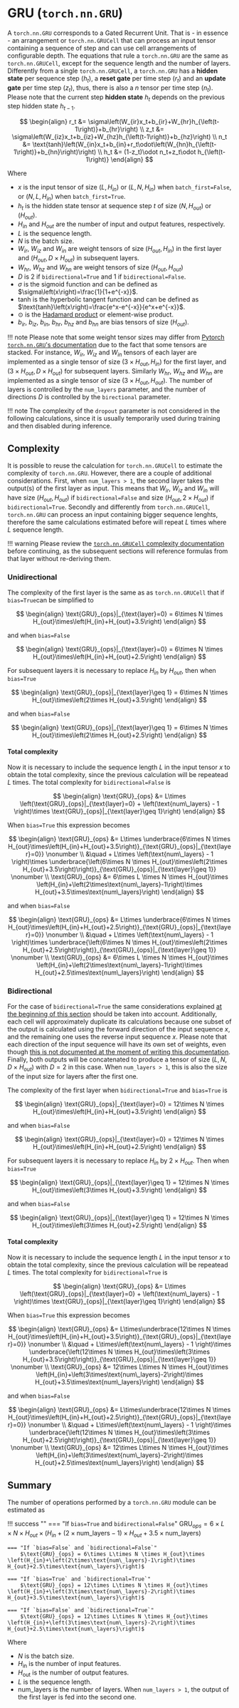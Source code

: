 # GRU (`torch.nn.GRU`)
A `torch.nn.GRU` corresponds to a Gated Recurrent Unit. That is - in essence - an arrangement or `torch.nn.GRUCell` that can process an input tensor containing a sequence of step and can use cell arrangements of configurable depth. The equations that rule a `torch.nn.GRU` are the same as `torch.nn.GRUCell`, except for the sequence length and the number of layers. Differently from a single `torch.nn.GRUCell`, a `torch.nn.GRU` has a **hidden state** per sequence step ($h_t$), a **reset gate** per time step ($r_t$) and an **update gate** per time step ($z_t$), thus, there is also a $n$ tensor per time step ($n_t$). Please note that the current step **hidden state** $h_t$ depends on the previous step hidden state $h_{t-1}$.

$$
\begin{align}
    r_t &= \sigma\left(W_{ir}x_t+b_{ir}+W_{hr}h_{\left(t-1\right)}+b_{hr}\right) \\
    z_t &= \sigma\left(W_{iz}x_t+b_{iz}+W_{hz}h_{\left(t-1\right)}+b_{hz}\right) \\
    n_t &= \text{tanh}\left(W_{in}x_t+b_{in}+r_t\odot\left(W_{hn}h_{\left(t-1\right)}+b_{hn}\right)\right) \\
    h_t &= (1-z_t)\odot n_t+z_t\odot h_{\left(t-1\right)}
\end{align}
$$

Where

* $x$ is the input tensor of size $\left(L, H_{in}\right)$ or $\left(L, N, H_{in}\right)$ when `batch_first=False`, or $\left(N, L, H_{in}\right)$ when `batch_first=True`.
* $h_t$ is the hidden state tensor at sequence step $t$ of size $\left(N, H_{out}\right)$ or $\left(H_{out}\right)$.
* $H_{in}$ and $H_{out}$ are the number of input and output features, respectively.
* $L$ is the sequence length.
* $N$ is the batch size.
* $W_{ir}$, $W_{iz}$ and $W_{in}$ are weight tensors of size $\left(H_{out}, H_{in}\right)$ in the first layer and $\left(H_{out}, D\times H_{out}\right)$ in subsequent layers.
* $W_{hr}$, $W_{hz}$ and $W_{hn}$ are weight tensors of size $\left(H_{out}, H_{out}\right)$ 
* $D$ is $2$ if `bidirectional=True` and $1$ if `bidirectional=False`.
* $\sigma$ is the sigmoid function and can be defined as $\sigma\left(x\right)=\frac{1}{1+e^{-x}}$.
* $\text{tanh}$ is the hyperbolic tangent function and can be defined as $\text{tanh}\left(x\right)=\frac{e^x-e^{-x}}{e^x+e^{-x}}$.
* $\odot$ is the <a href="https://en.wikipedia.org/wiki/Hadamard_product_(matrices)" target="_blank">Hadamard product</a> or element-wise product.
* $b_{ir}$, $b_{iz}$, $b_{in}$, $b_{hr}$, $b_{hz}$ and $b_{hn}$ are bias tensors of size $\left(H_{out}\right)$.

!!! note
    Please note that some weight tensor sizes may differ from <a href="https://pytorch.org/docs/stable/generated/torch.nn.GRU.html" target="_blank">Pytorch `torch.nn.GRU`'s documentation</a> due to the fact that some tensors are stacked. For instance, $W_{ir}$, $W_{iz}$ and $W_{in}$ tensors of each layer are implemented as a single tensor of size $\left(3\times H_{out}, H_{in}\right)$ for the first layer, and $\left(3\times H_{out}, D\times H_{out}\right)$ for subsequent layers. Similarly $W_{hr}$, $W_{hz}$ and $W_{hn}$ are implemented as a single tensor of size $\left(3\times H_{out}, H_{out}\right)$. The number of layers is controlled by the `num_layers` parameter, and the number of directions $D$ is controlled by the `birectional` parameter.

!!! note
    The complexity of the `dropout` parameter is not considered in the following calculations, since it is usually temporarily used during training and then disabled during inference.

## Complexity
It is possible to reuse the calculation for `torch.nn.GRUCell` to estimate the complexity of `torch.nn.GRU`. However, there are a couple of additional considerations. First, when `num_layers > 1`, the second layer takes the output(s) of the first layer as input. This means that $W_{ir}$, $W_{iz}$ and $W_{in}$ will have size $\left(H_{out}, H_{out}\right)$ if `bidirectional=False` and size $\left(H_{out}, 2\times H_{out}\right)$ if `bidirectional=True`. Secondly and differently from `torch.nn.GRUCell`, `torch.nn.GRU` can process an input containing bigger sequence lenghts, therefore the same calculations estimated before will repeat $L$ times where $L$ sequence length.

!!! warning
    Please review the [`torch.nn.GRUCell` complexity documentation](./grucell.md) before continuing, as the subsequent sections will reference formulas from that layer without re-deriving them.

### Unidirectional
The complexity of the first layer is the same as as `torch.nn.GRUCell` that if `bias=True`can be simplified to

$$
\begin{align}
    \text{GRU}_{ops}|_{\text{layer}=0} = 6\times N \times H_{out}\times\left(H_{in}+H_{out}+3.5\right)
\end{align}
$$

and when `bias=False`

$$
\begin{align}
    \text{GRU}_{ops}|_{\text{layer}=0} = 6\times N \times H_{out}\times\left(H_{in}+H_{out}+2.5\right)
\end{align}
$$

For subsequent layers it is necessary to replace $H_{in}$ by $H_{out}$, then when `bias=True`

$$
\begin{align}
    \text{GRU}_{ops}|_{\text{layer}\geq 1} = 6\times N \times H_{out}\times\left(2\times H_{out}+3.5\right)
\end{align}
$$

and when `bias=False`

$$
\begin{align}
    \text{GRU}_{ops}|_{\text{layer}\geq 1} = 6\times N \times H_{out}\times\left(2\times H_{out}+2.5\right)
\end{align}
$$


#### Total complexity
Now it is necessary to include the sequence length $L$ in the input tensor $x$ to obtain the total complexity, since the previous calculation will be repeatead $L$ times. The total complexity for `bidirectional=False` is

$$
\begin{align}
    \text{GRU}_{ops} &= L\times \left(\text{GRU}_{ops}|_{\text{layer}=0} + \left(\text{num\_layers} - 1 \right)\times \text{GRU}_{ops}|_{\text{layer}\geq 1}\right)
\end{align}
$$

When `bias=True` this expression becomes

$$
\begin{align}
    \text{GRU}_{ops} &= L\times \underbrace{6\times N \times H_{out}\times\left(H_{in}+H_{out}+3.5\right)}_{\text{GRU}_{ops}|_{\text{layer}=0}} \nonumber \\
    &\quad + L\times \left(\text{num\_layers} - 1 \right)\times \underbrace{\left(6\times N \times H_{out}\times\left(2\times H_{out}+3.5\right)\right)}_{\text{GRU}_{ops}|_{\text{layer}\geq 1}} \nonumber \\
    \text{GRU}_{ops} &= 6\times L \times N \times H_{out}\times \left(H_{in}+\left(2\times\text{num\_layers}-1\right)\times H_{out}+3.5\times\text{num\_layers}\right)
\end{align}
$$

and when `bias=False`

$$
\begin{align}
    \text{GRU}_{ops} &= L\times \underbrace{6\times N \times H_{out}\times\left(H_{in}+H_{out}+2.5\right)}_{\text{GRU}_{ops}|_{\text{layer}=0}} \nonumber \\
    &\quad + L\times \left(\text{num\_layers} - 1 \right)\times \underbrace{\left(6\times N \times H_{out}\times\left(2\times H_{out}+2.5\right)\right)}_{\text{GRU}_{ops}|_{\text{layer}\geq 1}} \nonumber \\
    \text{GRU}_{ops} &= 6\times L \times N \times H_{out}\times \left(H_{in}+\left(2\times\text{num\_layers}-1\right)\times H_{out}+2.5\times\text{num\_layers}\right)
\end{align}
$$

### Bidirectional
For the case of `bidirectional=True` the same considerations explained [at the beginning of this section](#complexity) should be taken into account. Additionally, each cell will approximately duplicate its calculations because one subset of the output is calculated using the forward direction of the input sequence $x$, and the remaining one uses the reverse input sequence $x$. Please note that each direction of the input sequence will have its own set of weights, even though <a href="https://github.com/pytorch/pytorch/issues/59332" target="blank">this is not documented at the moment of writing this documentation</a>. Finally, both outputs will be concatenated to produce a tensor of size $\left(L, N, D\times H_{out}\right)$ with $D=2$ in this case. When `num_layers > 1`, this is also the size of the input size for layers after the first one.

The complexity of the first layer when `bidirectional=True` and `bias=True` is

$$
\begin{align}
    \text{GRU}_{ops}|_{\text{layer}=0} = 12\times N \times H_{out}\times\left(H_{in}+H_{out}+3.5\right)
\end{align}
$$

and when `bias=False`

$$
\begin{align}
    \text{GRU}_{ops}|_{\text{layer}=0} = 12\times N \times H_{out}\times\left(H_{in}+H_{out}+2.5\right)
\end{align}
$$

For subsequent layers it is necessary to replace $H_{in}$ by $2\times H_{out}$. Then when `bias=True`

$$
\begin{align}
    \text{GRU}_{ops}|_{\text{layer}\geq 1} = 12\times N \times H_{out}\times\left(3\times H_{out}+3.5\right)
\end{align}
$$

and when `bias=False`

$$
\begin{align}
    \text{GRU}_{ops}|_{\text{layer}\geq 1} = 12\times N \times H_{out}\times\left(3\times H_{out}+2.5\right)
\end{align}
$$

#### Total complexity
Now it is necessary to include the sequence length $L$ in the input tensor $x$ to obtain the total complexity, since the previous calculation will be repeatead $L$ times. The total complexity for `bidirectional=True` is

$$
\begin{align}
    \text{GRU}_{ops} &= L\times \left(\text{GRU}_{ops}|_{\text{layer}=0} + \left(\text{num\_layers} - 1 \right)\times \text{GRU}_{ops}|_{\text{layer}\geq 1}\right)
\end{align}
$$

When `bias=True` this expression becomes

$$
\begin{align}
    \text{GRU}_{ops} &= L\times\underbrace{12\times N \times H_{out}\times\left(H_{in}+H_{out}+3.5\right)}_{\text{GRU}_{ops}|_{\text{layer}=0}} \nonumber \\
    &\quad + L\times\left(\text{num\_layers} - 1 \right)\times \underbrace{\left(12\times N \times H_{out}\times\left(3\times H_{out}+3.5\right)\right)}_{\text{GRU}_{ops}|_{\text{layer}\geq 1}} \nonumber \\
    \text{GRU}_{ops} &= 12\times L\times N \times H_{out}\times \left(H_{in}+\left(3\times\text{num\_layers}-2\right)\times H_{out}+3.5\times\text{num\_layers}\right)
\end{align}
$$

and when `bias=False`

$$
\begin{align}
    \text{GRU}_{ops} &= L\times\underbrace{12\times N \times H_{out}\times\left(H_{in}+H_{out}+2.5\right)}_{\text{GRU}_{ops}|_{\text{layer}=0}} \nonumber \\
    &\quad + L\times\left(\text{num\_layers} - 1 \right)\times \underbrace{\left(12\times N \times H_{out}\times\left(3\times H_{out}+2.5\right)\right)}_{\text{GRU}_{ops}|_{\text{layer}\geq 1}} \nonumber \\
    \text{GRU}_{ops} &= 12\times L\times N \times H_{out}\times \left(H_{in}+\left(3\times\text{num\_layers}-2\right)\times H_{out}+2.5\times\text{num\_layers}\right)
\end{align}
$$

## Summary
The number of operations performed by a `torch.nn.GRU` module can be estimated as

!!! success ""
    === "If `bias=True` and `bidirectional=False`"
        $\text{GRU}_{ops} = 6\times L\times N \times H_{out}\times \left(H_{in}+\left(2\times\text{num\_layers}-1\right)\times H_{out}+3.5\times\text{num\_layers}\right)$
    
    === "If `bias=False` and `bidirectional=False`"
        $\text{GRU}_{ops} = 6\times L\times N \times H_{out}\times \left(H_{in}+\left(2\times\text{num\_layers}-1\right)\times H_{out}+2.5\times\text{num\_layers}\right)$
    
    === "If `bias=True` and `bidirectional=True`" 
        $\text{GRU}_{ops} = 12\times L\times N \times H_{out}\times \left(H_{in}+\left(3\times\text{num\_layers}-2\right)\times H_{out}+3.5\times\text{num\_layers}\right)$

    === "If `bias=False` and `bidirectional=True`"
        $\text{GRU}_{ops} = 12\times L\times N \times H_{out}\times \left(H_{in}+\left(3\times\text{num\_layers}-2\right)\times H_{out}+2.5\times\text{num\_layers}\right)$
    
Where

* $N$ is the batch size.
* $H_\text{in}$ is the number of input features.
* $H_\text{out}$ is the number of output features.
* $L$ is the sequence length.
* $\text{num\_layers}$ is the number of layers. When `num_layers > 1`, the output of the first layer is fed into the second one.